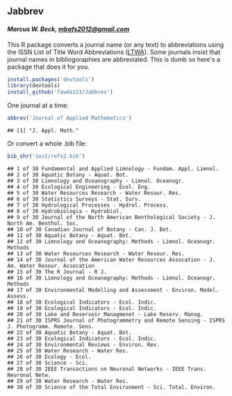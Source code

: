 


## Jabbrev

#### *Marcus W. Beck, mbafs2012@gmail.com*

This R package converts a journal name (or any text) to abbreviations using the ISSN List of Title Word Abbreviations ([LTWA](http://www.issn.org/services/online-services/access-to-the-ltwa/>)).  Some journals insist that journal names in bibliogoraphies are abbreviated.  This is dumb so here's a package that does it for you.  


```r
install.packages('devtools')
library(devtools)
install_github('fawda123/Jabbrev')
```

One journal at a time:


```r
abbrev('Journal of Applied Mathematics')
```

```
## [1] "J. Appl. Math."
```

Or convert a whole .bib file:

```r
bib_shr('inst/refs2.bib')
```

```
## 1 of 30 Fundamental and Applied Limnology - Fundam. Appl. Limnol. 
## 2 of 30 Aquatic Botany - Aquat. Bot. 
## 3 of 30 Limnology and Oceanography - Limnol. Oceanogr. 
## 4 of 30 Ecological Engineering - Ecol. Eng. 
## 5 of 30 Water Resources Research - Water Resour. Res. 
## 6 of 30 Statistics Surveys - Stat. Surv. 
## 7 of 30 Hydrological Processes - Hydrol. Process. 
## 8 of 30 Hydrobiologia - Hydrobiol. 
## 9 of 30 Journal of the North American Benthological Society - J. North Am. Benthol. Soc. 
## 10 of 30 Canadian Journal of Botany - Can. J. Bot. 
## 11 of 30 Aquatic Botany - Aquat. Bot. 
## 12 of 30 Limnology and Oceanography: Methods - Limnol. Oceanogr. Methods 
## 13 of 30 Water Resources Research - Water Resour. Res. 
## 14 of 30 Journal of the American Water Resources Assocation - J. Am. Water Resour. Assocation 
## 15 of 30 The R Journal - R J. 
## 16 of 30 Limnology and Oceanography: Methods - Limnol. Oceanogr. Methods 
## 17 of 30 Environmental Modelling and Assessment - Environ. Model. Assess. 
## 18 of 30 Ecological Indicators - Ecol. Indic. 
## 19 of 30 Ecological Indicators - Ecol. Indic. 
## 20 of 30 Lake and Reservoir Managmenet - Lake Reserv. Manag. 
## 21 of 30 ISPRS Journal of Photogrammetry and Remote Sensing - ISPRS J. Photogramm. Remote. Sens. 
## 22 of 30 Aquatic Botany - Aquat. Bot. 
## 23 of 30 Ecological Indicators - Ecol. Indic. 
## 24 of 30 Environmental Reviews - Environ. Rev. 
## 25 of 30 Water Research - Water Res. 
## 26 of 30 Ecology - Ecol. 
## 27 of 30 Science - Sci. 
## 28 of 30 IEEE Transactions on Neuronal Networks - IEEE Trans. Neuronal Netw. 
## 29 of 30 Water Research - Water Res. 
## 30 of 30 Science of the Total Environment - Sci. Total. Environ.
```
